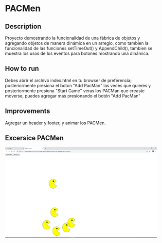 # PACMen

## Description

Proyecto demostrando la funcionalidad de una fábrica de objetos y agregando objetos de manera dinámica en un arreglo, como tambien la funcionalidad de las funciones setTimeOut() y AppendChild(), tambien se muestra los usos de los eventos para botones mostrando una dinámica.

## How to run

Debes abrir el archivo index.html en tu browser de preferencia; posteriormente presiona el boton "Add PacMan" las veces que quieres y posteriormente presiona "Start Game" veras los PACMan que creaste moverse, puedes agregar mas presionando el botón "Add PacMan"

## Improvements

Agregar un header y footer, y animar los PACMen.

## Excersice PACMen

<img src="PacMen.png" width='500' height='300'>
